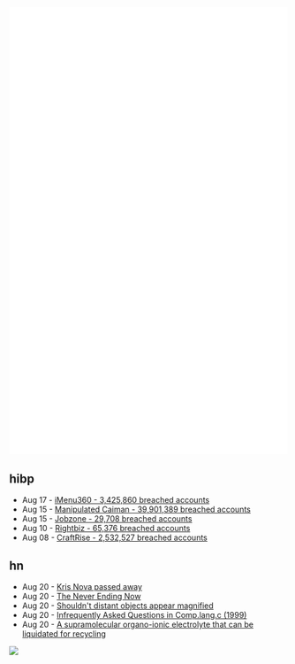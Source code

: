 ![Metrics](https://raw.githubusercontent.com/phixion/phixion/master/metrics.svg)

## hibp

<!--
for https://github.com/phixion/phixion/blob/main/.github/workflows/feeds.yml
-->
<!--START_SECTION:haveibeenpwnd-->
- Aug 17 - [iMenu360 - 3,425,860 breached accounts](https://haveibeenpwned.com/PwnedWebsites#iMenu360)
- Aug 15 - [Manipulated Caiman - 39,901,389 breached accounts](https://haveibeenpwned.com/PwnedWebsites#ManipulatedCaiman)
- Aug 15 - [Jobzone - 29,708 breached accounts](https://haveibeenpwned.com/PwnedWebsites#Jobzone)
- Aug 10 - [Rightbiz - 65,376 breached accounts](https://haveibeenpwned.com/PwnedWebsites#Rightbiz)
- Aug 08 - [CraftRise - 2,532,527 breached accounts](https://haveibeenpwned.com/PwnedWebsites#CraftRise)
<!--END_SECTION:haveibeenpwnd-->

## hn

<!--
for https://github.com/phixion/phixion/blob/main/.github/workflows/feeds.yml
-->
<!--START_SECTION:hn-->
- Aug 20 - [Kris Nova passed away](https://nivenly.org/blog/2023/08/19/an-announcement-regarding-kris-n%C3%B3va/)
- Aug 20 - [The Never Ending Now](https://perell.com/essay/never-ending-now/)
- Aug 20 - [Shouldn't distant objects appear magnified](https://astronomy.stackexchange.com/questions/54499/shouldnt-very-very-distant-objects-appear-magnified)
- Aug 20 - [Infrequently Asked Questions in Comp.lang.c (1999)](https://www.seebs.net/faqs/c-iaq.html)
- Aug 20 - [A supramolecular organo-ionic electrolyte that can be liquidated for recycling](https://techxplore.com/news/2023-08-supramolecular-organo-ionic-electrolyte-liquidated-recycling.html)
<!--END_SECTION:hn-->

<!--
for https://yhype.me
-->
![](https://hit.yhype.me/github/profile?user_id=13013670)
